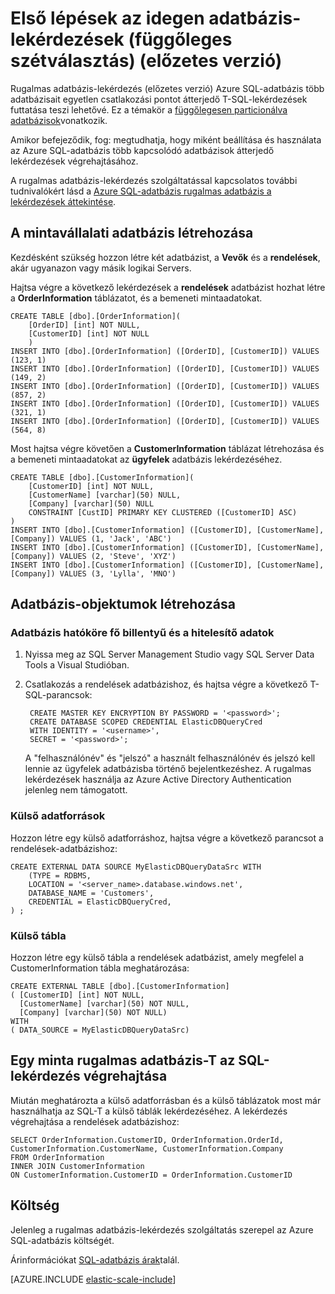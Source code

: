 <properties
    pageTitle="Első lépések az idegen adatbázis-lekérdezések (függőleges szétválasztás) |} Microsoft Azure"   
    description="függőlegesen particionált adatbázisok rugalmas adatbázis-lekérdezés használata"
    services="sql-database"
    documentationCenter=""  
    manager="jhubbard"
    authors="torsteng"/>

<tags
    ms.service="sql-database"
    ms.workload="sql-database"
    ms.tgt_pltfrm="na"
    ms.devlang="na"
    ms.topic="article"
    ms.date="05/23/2016"
    ms.author="torsteng" />

# <a name="get-started-with-cross-database-queries-vertical-partitioning-preview"></a>Első lépések az idegen adatbázis-lekérdezések (függőleges szétválasztás) (előzetes verzió)

Rugalmas adatbázis-lekérdezés (előzetes verzió) Azure SQL-adatbázis több adatbázisait egyetlen csatlakozási pontot átterjedő T-SQL-lekérdezések futtatása teszi lehetővé. Ez a témakör a [függőlegesen particionálva adatbázisok](sql-database-elastic-query-vertical-partitioning.md)vonatkozik.  

Amikor befejeződik, fog: megtudhatja, hogy miként beállítása és használata az Azure SQL-adatbázis több kapcsolódó adatbázisok átterjedő lekérdezések végrehajtásához. 

A rugalmas adatbázis-lekérdezés szolgáltatással kapcsolatos további tudnivalókért lásd a [Azure SQL-adatbázis rugalmas adatbázis a lekérdezések áttekintése](sql-database-elastic-query-overview.md). 

## <a name="create-the-sample-databases"></a>A mintavállalati adatbázis létrehozása

Kezdésként szükség hozzon létre két adatbázist, a **Vevők** és a **rendelések**, akár ugyanazon vagy másik logikai Servers.   

Hajtsa végre a következő lekérdezések a **rendelések** adatbázist hozhat létre a **OrderInformation** táblázatot, és a bemeneti mintaadatokat. 

    CREATE TABLE [dbo].[OrderInformation]( 
        [OrderID] [int] NOT NULL, 
        [CustomerID] [int] NOT NULL 
        ) 
    INSERT INTO [dbo].[OrderInformation] ([OrderID], [CustomerID]) VALUES (123, 1) 
    INSERT INTO [dbo].[OrderInformation] ([OrderID], [CustomerID]) VALUES (149, 2) 
    INSERT INTO [dbo].[OrderInformation] ([OrderID], [CustomerID]) VALUES (857, 2) 
    INSERT INTO [dbo].[OrderInformation] ([OrderID], [CustomerID]) VALUES (321, 1) 
    INSERT INTO [dbo].[OrderInformation] ([OrderID], [CustomerID]) VALUES (564, 8) 

Most hajtsa végre követően a **CustomerInformation** táblázat létrehozása és a bemeneti mintaadatokat az **ügyfelek** adatbázis lekérdezéséhez. 

    CREATE TABLE [dbo].[CustomerInformation]( 
        [CustomerID] [int] NOT NULL, 
        [CustomerName] [varchar](50) NULL, 
        [Company] [varchar](50) NULL 
        CONSTRAINT [CustID] PRIMARY KEY CLUSTERED ([CustomerID] ASC) 
    ) 
    INSERT INTO [dbo].[CustomerInformation] ([CustomerID], [CustomerName], [Company]) VALUES (1, 'Jack', 'ABC') 
    INSERT INTO [dbo].[CustomerInformation] ([CustomerID], [CustomerName], [Company]) VALUES (2, 'Steve', 'XYZ') 
    INSERT INTO [dbo].[CustomerInformation] ([CustomerID], [CustomerName], [Company]) VALUES (3, 'Lylla', 'MNO') 

## <a name="create-database-objects"></a>Adatbázis-objektumok létrehozása
### <a name="database-scoped-master-key-and-credentials"></a>Adatbázis hatóköre fő billentyű és a hitelesítő adatok

1. Nyissa meg az SQL Server Management Studio vagy SQL Server Data Tools a Visual Studióban.
2. Csatlakozás a rendelések adatbázishoz, és hajtsa végre a következő T-SQL-parancsok:

        CREATE MASTER KEY ENCRYPTION BY PASSWORD = '<password>'; 
        CREATE DATABASE SCOPED CREDENTIAL ElasticDBQueryCred 
        WITH IDENTITY = '<username>', 
        SECRET = '<password>';  

    A "felhasználónév" és "jelszó" a használt felhasználónév és jelszó kell lennie az ügyfelek adatbázisba történő bejelentkezéshez.
    A rugalmas lekérdezések használja az Azure Active Directory Authentication jelenleg nem támogatott.

### <a name="external-data-sources"></a>Külső adatforrások
Hozzon létre egy külső adatforráshoz, hajtsa végre a következő parancsot a rendelések-adatbázishoz: 

    CREATE EXTERNAL DATA SOURCE MyElasticDBQueryDataSrc WITH 
        (TYPE = RDBMS, 
        LOCATION = '<server_name>.database.windows.net', 
        DATABASE_NAME = 'Customers', 
        CREDENTIAL = ElasticDBQueryCred, 
    ) ;

### <a name="external-tables"></a>Külső tábla
Hozzon létre egy külső tábla a rendelések adatbázist, amely megfelel a CustomerInformation tábla meghatározása:

    CREATE EXTERNAL TABLE [dbo].[CustomerInformation] 
    ( [CustomerID] [int] NOT NULL, 
      [CustomerName] [varchar](50) NOT NULL, 
      [Company] [varchar](50) NOT NULL) 
    WITH 
    ( DATA_SOURCE = MyElasticDBQueryDataSrc) 

## <a name="execute-a-sample-elastic-database-t-sql-query"></a>Egy minta rugalmas adatbázis-T az SQL-lekérdezés végrehajtása

Miután meghatározta a külső adatforrásban és a külső táblázatok most már használhatja az SQL-T a külső táblák lekérdezéséhez. A lekérdezés végrehajtása a rendelések adatbázishoz: 

    SELECT OrderInformation.CustomerID, OrderInformation.OrderId, CustomerInformation.CustomerName, CustomerInformation.Company 
    FROM OrderInformation 
    INNER JOIN CustomerInformation 
    ON CustomerInformation.CustomerID = OrderInformation.CustomerID 

## <a name="cost"></a>Költség

Jelenleg a rugalmas adatbázis-lekérdezés szolgáltatás szerepel az Azure SQL-adatbázis költségét.  

Árinformációkat [SQL-adatbázis árak](/pricing/details/sql-database)talál. 


[AZURE.INCLUDE [elastic-scale-include](../../includes/elastic-scale-include.md)]

<!--Image references-->

<!--anchors-->
